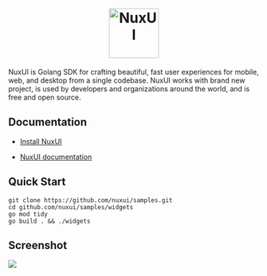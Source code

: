 <a href="https://nuxui.org/">
  <h1 align="center">
    <picture>
      <source width="100" height="100" media="(prefers-color-scheme: dark)" srcset="https://gitee.com/nuxui/website/raw/master/static/logo.svg">
      <img alt="NuxUI" width="100" height="100" src="https://gitee.com/nuxui/website/raw/master/static/logo.svg">
    </picture>
  </h1>
</a>

NuxUI is Golang SDK for crafting beautiful, fast user experiences for mobile, web, and desktop from a single codebase. NuxUI works with brand new project, is used by developers and organizations around the world, and is free and open source.

## Documentation

* [Install NuxUI](https://nuxui.org/start/install/)

* [NuxUI documentation](https://nuxui.org/)

## Quick Start
```
git clone https://github.com/nuxui/samples.git
cd github.com/nuxui/samples/widgets
go mod tidy
go build . && ./widgets
```
## Screenshot

![](https://gitee.com/nuxui/website/raw/master/static/samples/screenshot_widgets.jpg)
